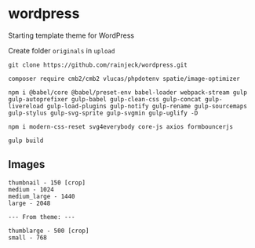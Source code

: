 # wordpress

Starting template theme for WordPress

Create folder `originals` in `upload`

```
git clone https://github.com/rainjeck/wordpress.git

composer require cmb2/cmb2 vlucas/phpdotenv spatie/image-optimizer

npm i @babel/core @babel/preset-env babel-loader webpack-stream gulp gulp-autoprefixer gulp-babel gulp-clean-css gulp-concat gulp-livereload gulp-load-plugins gulp-notify gulp-rename gulp-sourcemaps gulp-stylus gulp-svg-sprite gulp-svgmin gulp-uglify -D

npm i modern-css-reset svg4everybody core-js axios formbouncerjs

gulp build
```

## Images

```
thumbnail - 150 [crop]
medium - 1024
medium_large - 1440
large - 2048

--- From theme: ---

thumblarge - 500 [crop]
small - 768
```
